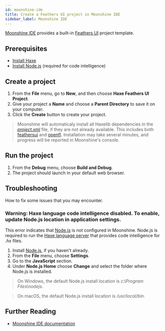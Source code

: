 ```yaml
---
id: moonshine-ide
title: Create a Feathers UI project in Moonshine IDE
sidebar_label: Moonshine IDE
---
```


[Moonshine IDE](https://moonshine-ide.com/) provides a built-in [Feathers UI](/) project template.

## Prerequisites

- [Install Haxe](https://haxe.org/download/)
- [Install Node.js](https://nodejs.org/) (required for code intelligence)

## Create a project

1. From the **File** menu, go to **New**, and then choose **Haxe Feathers UI Project**.
1. Give your project a **Name** and choose a **Parent Directory** to save it on your computer.
1. Click the **Create** button to create your project.

> Moonshine will automaticaly install all Haxelib dependencies in the [_project.xml_](https://lime.software/docs/project-files/xml-format/) file, if they are not already available. This includes both [feathersui](https://lib.haxe.org/p/feathersui/) and [openfl](https://lib.haxe.org/p/openfl/). Installation may take several minutes, and progress will be reported in Moonshine's console.

## Run the project

1. From the **Debug** menu, choose **Build and Debug**.
1. The project should launch in your default web browser.

## Troubleshooting

How to fix some issues that you may encounter.

### Warning: Haxe language code intelligence disabled. To enable, update Node.js location in application settings.

This error indicates that [Node.js](https://nodejs.org/) is not configured in Moonshine. Node.js is required to run the [Haxe language server](https://github.com/vshaxe/haxe-language-server/) that provides code intelligence for _.hx_ files.

1. Install [Node.js](https://nodejs.org/), if you haven't already.
1. From the **File** menu, choose **Settings**.
1. Go to the **JavaScript** section.
1. Under **Node.js Home** choose **Change** and select the folder where Node.js is installed.

> On Windows, the default Node.js install location is _c:\Program Files\nodejs_.

> On macOS, the default Node.js install location is _/usr/local/bin_.

## Further Reading

- [Moonshine IDE documentation](https://moonshine-ide.com/docs/moonshine/)
